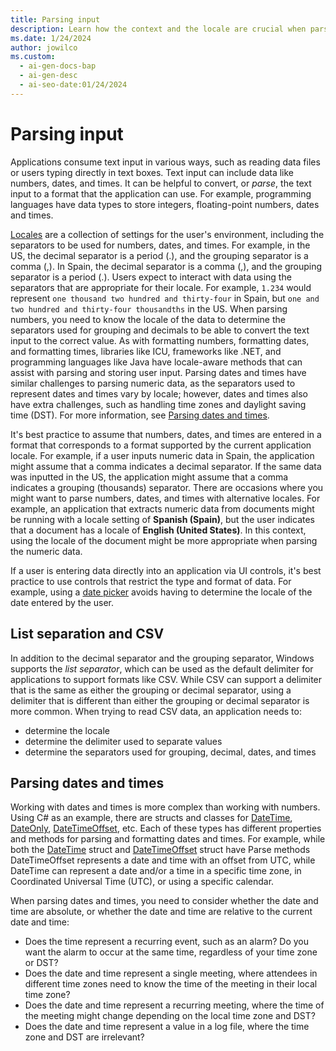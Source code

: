 ```yaml
---
title: Parsing input
description: Learn how the context and the locale are crucial when parsing user input
ms.date: 1/24/2024
author: jowilco
ms.custom:
  - ai-gen-docs-bap
  - ai-gen-desc
  - ai-seo-date:01/24/2024
---
```


# Parsing input

Applications consume text input in various ways, such as reading data files or users typing directly in text boxes. Text input can include data like numbers, dates, and times. It can be helpful to convert, or *parse*, the text input to a format that the application can use. For example, programming languages have data types to store integers, floating-point numbers, dates and times.

[Locales](../locale/locale.md) are a collection of settings for the user's environment, including the separators to be used for numbers, dates, and times. For example, in the US, the decimal separator is a period (.), and the grouping separator is a comma (,). In Spain, the decimal separator is a comma (,), and the grouping separator is a period (.). Users expect to interact with data using the separators that are appropriate for their locale. For example, `1.234` would represent `one thousand two hundred and thirty-four` in Spain, but `one and two hundred and thirty-four thousandths` in the US. When parsing numbers, you need to know the locale of the data to determine the separators used for grouping and decimals to be able to convert the text input to the correct value. As with formatting numbers, formatting dates, and formatting times, libraries like ICU, frameworks like .NET, and programming languages like Java have locale-aware methods that can assist with parsing and storing user input. Parsing dates and times have similar challenges to parsing numeric data, as the separators used to represent dates and times vary by locale; however, dates and times also have extra challenges, such as handling time zones and daylight saving time (DST). For more information, see [Parsing dates and times](#parsing-dates-and-times).

It's best practice to assume that numbers, dates, and times are entered in a format that corresponds to a format supported by the current application locale. For example, if a user inputs numeric data in Spain, the application might assume that a comma indicates a decimal separator. If the same data was inputted in the US, the application might assume that a comma indicates a grouping (thousands) separator. There are occasions where you might want to parse numbers, dates, and times with alternative locales. For example, an application that extracts numeric data from documents might be running with a locale setting of **Spanish (Spain)**, but the user indicates that a document has a locale of **English (United States)**. In this context, using the locale of the document might be more appropriate when parsing the numeric data.

If a user is entering data directly into an application via UI controls, it's best practice to use controls that restrict the type and format of data. For example, using a [date picker](/windows/apps/design/controls/date-picker) avoids having to determine the locale of the date entered by the user.

## List separation and CSV

In addition to the decimal separator and the grouping separator, Windows supports the *list separator*, which can be used as the default delimiter for applications to support formats like CSV. While CSV can support a delimiter that is the same as either the grouping or decimal separator, using a delimiter that is different than either the grouping or decimal separator is more common. When trying to read CSV data, an application needs to:

- determine the locale
- determine the delimiter used to separate values
- determine the separators used for grouping, decimal, dates, and times

## Parsing dates and times

Working with dates and times is more complex than working with numbers. Using C# as an example, there are structs and classes for [DateTime](/dotnet/api/system.datetime), [DateOnly](/dotnet/api/system.dateonly), [DateTimeOffset](/dotnet/api/system.datetimeoffset), etc. Each of these types has different properties and methods for parsing and formatting dates and times. For example, while both the [DateTime](/dotnet/api/system.datetime) struct and [DateTimeOffset](/dotnet/api/system.datetimeoffset) struct have Parse methods DateTimeOffset represents a date and time with an offset from UTC, while DateTime can represent a date and/or a time in a specific time zone, in Coordinated Universal Time (UTC), or using a specific calendar.

When parsing dates and times, you need to consider whether the date and time are absolute, or whether the date and time are relative to the current date and time:

- Does the time represent a recurring event, such as an alarm? Do you want the alarm to occur at the same time, regardless of your time zone or DST?
- Does the date and time represent a single meeting, where attendees in different time zones need to know the time of the meeting in their local time zone?
- Does the date and time represent a recurring meeting, where the time of the meeting might change depending on the local time zone and DST?
- Does the date and time represent a value in a log file, where the time zone and DST are irrelevant?
